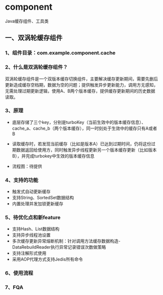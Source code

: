 # component
Java缓存组件、工具类

## 一、双涡轮缓存组件
### 1、组件目录：com.example.component.cache
### 2、什么是双涡轮缓存组件？
双涡轮缓存组件是一个双版本缓存切换组件，主要解决缓存更新期间，需要先删后更新造成缓存空档期，数据为空的问题；提供触发异步更新能力，调用方无感知，无需处理过期更新逻辑，使用A、B两个版本缓存，提供缓存更新期间的历史数据读取。
### 3、原理

- 底层存储了三个key，分别是turboKey（当前生效中的版本缓存信息）、cache_a、cache_b（两个版本缓存），同一时刻处于生效中的缓存只有A或者B

- 读取缓存时，若发现当前缓存（比如是版本A）已达到过期时间，仍将这份过期数据返回给使用方，同时触发异步线程更新另一个版本缓存更新（比如版本B），并完成turbokey中生效的版本缓存信息

- 流程图：待提供
### 4、支持的功能
- 触发式自动更新缓存
- 支持String、SortedSet数据结构
- 内置处理并发加锁更新缓存
### 5、待优化点和新feature
- 支持Hash、List数据结构
- 支持异步线程池设置
- 多次缓存更新异常熔断机制：针对调用方法缓存数据构造-DataRebuildReader执行异常记录错误次数做策略
- 支持注解形式使用
- 采用AOP代理方式支持Jedis所有命令

### 6、使用流程

### 7、FQA

